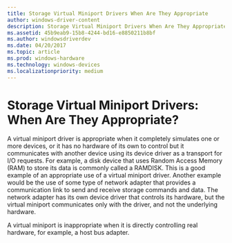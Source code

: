 ```yaml
---
title: Storage Virtual Miniport Drivers When Are They Appropriate
author: windows-driver-content
description: Storage Virtual Miniport Drivers When Are They Appropriate
ms.assetid: 45b9eab9-15b8-4244-bd16-e8850211b8bf
ms.author: windowsdriverdev
ms.date: 04/20/2017
ms.topic: article
ms.prod: windows-hardware
ms.technology: windows-devices
ms.localizationpriority: medium
---
```


# Storage Virtual Miniport Drivers: When Are They Appropriate?


A virtual miniport driver is appropriate when it completely simulates one or more devices, or it has no hardware of its own to control but it communicates with another device using its device driver as a transport for I/O requests. For example, a disk device that uses Random Access Memory (RAM) to store its data is commonly called a RAMDISK. This is a good example of an appropriate use of a virtual miniport driver. Another example would be the use of some type of network adapter that provides a communication link to send and receive storage commands and data. The network adapter has its own device driver that controls its hardware, but the virtual miniport communicates only with the driver, and not the underlying hardware.

A virtual miniport is inappropriate when it is directly controlling real hardware, for example, a host bus adapter.

 

 




